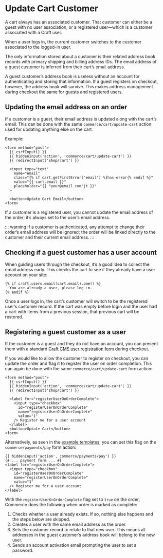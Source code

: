 # Update Cart Customer

A cart always has an associated customer. That customer can either be a guest with no user association, or a registered user—which is a customer associated with a Craft user.

When a user logs in, the current customer switches to the customer associated to the logged-in user.

The only information stored about a customer is their related address book records with primary shipping and billing address IDs. The email address of a guest customer is inferred from their cart’s email address.

A guest customer’s address book is useless without an account for authenticating and storing that information. If a guest registers on checkout, however, the address book will survive. This makes address management during checkout the same for guests and registered users.

## Updating the email address on an order

If a customer is a guest, their email address is updated along with the cart’s email. This can be done with the same `commerce/cart/update-cart` action used for updating anything else on the cart.

Example:

```twig
<form method="post">
  {{ csrfInput() }}
  {{ hiddenInput('action', 'commerce/cart/update-cart') }}
  {{ redirectInput('shop/cart') }}

  <input type="text"
    name="email"
    class="{% if cart.getFirstError('email') %}has-error{% endif %}"
    value="{{ cart.email }}"
    placeholder="{{ "your@email.com"|t }}"
  >

  <button>Update Cart Email</button>
<form>
```

If a customer is a registered user, you cannot update the email address of the order; it’s always set to the user’s email address.

::: warning
If a customer is authenticated, any attempt to change their order’s email address will be ignored; the order will be linked directly to the customer and their current email address.
:::

## Checking if a guest customer has a user account

When guiding users through the checkout, it’s a good idea to collect the email address early. This checks the cart to see if they already have a user account on your site:

```twig
{% if craft.users.email(cart.email).one() %}
  You are already a user, please log in.
{% endif %}
```

Once a user logs in, the cart’s customer will switch to be the registered user’s customer record. If the cart was empty before login and the user had a cart with items from a previous session, that previous cart will be restored.

## Registering a guest customer as a user

If the customer is a guest and they do not have an account, you can present them with a standard [Craft CMS user registration
form](https://craftcms.com/knowledge-base/front-end-user-accounts#registration-form) during checkout.

If you would like to allow the customer to register on checkout, you can update the order and flag it to register the user on
order completion. This can again be done with the same `commerce/cart/update-cart` form action:

```twig
<form method="post">
  {{ csrfInput() }}
  {{ hiddenInput('action', 'commerce/cart/update-cart') }}
  {{ redirectInput('shop/cart') }}

  <label for="registerUserOnOrderComplete">
    <input type="checkbox"
      id="registerUserOnOrderComplete"
      name="registerUserOnOrderComplete"
      value="1"
    /> Register me for a user account
  </label>
  <button>Update Cart</button>
<form>
```

Alternatively, as seen in the [example templates](example-templates.md), you can set this flag on the `commerce/payments/pay` form action:

```twig
{{ hiddenInput('action', commerce/payments/pay') }}
{# ... payment form ... #}
<label for="registerUserOnOrderComplete">
  <input type="checkbox"
    id="registerUserOnOrderComplete"
    name="registerUserOnOrderComplete"
    value="1"
  /> Register me for a user account
</label>
```

With the `registerUserOnOrderComplete` flag set to `true` on the order, Commerce does the following when order is marked as complete:

1. Checks whether a user already exists. If so, nothing else happens and the steps below are skipped.
2. Creates a user with the same email address as the order.
3. Sets the customer record to relate to that new user. This means all addresses in the guest customer’s address book will belong to the new user.
4. Sends an account activation email prompting the user to set a password.
